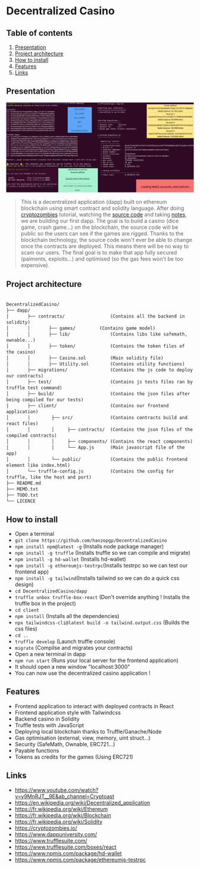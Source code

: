 # Decentralized Casino

## Table of contents

1. [Presentation](#presentation)
2. [Project architecture](#project-architecture)
3. [How to install](#how-to-install)
4. [Features](#Features)
5. [Links](#links)

## Presentation 

<p align="center"><img src="img.png"></p>

>This is a decentralized application (dapp) built on ethereum blockchain using smart contract and solidity language. After doing [cryptozombies](https://cryptozombies.io) tutorial, watching the [source code](https://github.com/hanzopgp/CryptoZombies) and taking [notes](https://github.com/hanzopgp/CryptoZombies), we are building our first dapp. The goal is to build a casino (dice game, crash game...) on the blockchain, the source code will be public so the users can see if the games are rigged. Thanks to the blockchain technology, the source code won't ever be able to change once the contracts are deployed. This means there will be no way to scam our users. The final goal is to make that app fully secured (paiments, exploits...) and optimised (so the gas fees won't be too expensive).

## Project architecture

<pre><code>
DecentralizedCasino/
├── dapp/
│   	├── contracts/                 (Contains all the backend in solidity)
│       │       ├── games/ 	       (Contains game model)   
│       │       ├── lib/               (Contains libs like safemath, ownable...)
│       │       ├── token/             (Contains the token files of the casino)
│       │       ├── Casino.sol         (Main solidity file)
│       │       ├── Utility.sol        (Contains utility functions)               
│   	├── migrations/                (Contains the js code to deploy our contracts)
│       ├── test/                      (Contains js tests files ran by truffle test command)
│       ├── build/                     (Contains the json files after being compiled for our tests)
│       ├── client/                    (Contains our frontend application)
│       │        ├── src/              (Contains contracts build and react files)
│       │        │     ├── contracts/  (Contains the json files of the compiled contracts)
│       │        │     ├── components/ (Contains the react components)
│       │        │     └── App.js      (Main javascript file of the app)
│       │        └── public/           (Contains the public frontend element like index.html)
│       └── truffle-config.js          (Contains the config for truffle, like the host and port)
├── README.md		          
├── MEMO.txt
├── TODO.txt
└── LICENCE  
</pre></code>

## How to install

- Open a terminal
- `git clone https://github.com/hanzopgp/DecentralizedCasino`
- `npm install npm@latest -g` (Installs node package manager)
- `npm install -g truffle` (Installs truffle so we can compile and migrate)
- `npm install -g hd-wallet` (Installs hd-wallet)
- `npm install -g ethereumjs-testrpc`(Installs testrpc so we can test our frontend app)
- `npm install -g tailwind`(Installs tailwind so we can do a quick css design)
- `cd DecentralizedCasino/dapp`
- `truffle unbox truffle-box-react` (Don't override anything ! Installs the truffle box in the project)
- `cd client`
- `npm install` (Installs all the dependencies)
- `npx tailwindcss-cli@latest build -o tailwind.output.css` (Builds the css files)
- `cd ..`
- `truffle develop` (Launch truffle console)
- `migrate` (Compilse and migrates your contracts)
- Open a new terminal in dapp
- `npm run start` (Runs your local server for the frontend application) 
- It should open a new window "localhost:3000"
- You can now use the decentralized casino application !

## Features

- Frontend application to interact with deployed contracts in React
- Frontend application style with Tailwindcss
- Backend casino in Solidity
- Truffle tests with JavaScript
- Deploying local blockchain thanks to Truffle/Ganache/Node
- Gas optimisation (external, view, memory, uint struct...)
- Security (SafeMath, Ownable, ERC721...)
- Payable functions
- Tokens as credits for the games (Using ERC721)

## Links

- https://www.youtube.com/watch?v=y9MnRJT__9E&ab_channel=Cryptoast
- https://en.wikipedia.org/wiki/Decentralized_application
- https://fr.wikipedia.org/wiki/Ethereum
- https://fr.wikipedia.org/wiki/Blockchain
- https://fr.wikipedia.org/wiki/Solidity
- https://cryptozombies.io/
- https://www.dappuniversity.com/
- https://www.trufflesuite.com/
- https://www.trufflesuite.com/boxes/react
- https://www.npmjs.com/package/hd-wallet
- https://www.npmjs.com/package/ethereumjs-testrpc
